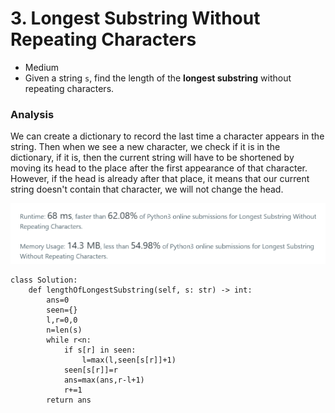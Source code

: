 # 3. Longest Substring Without Repeating Characters

* Medium
* Given a string `s`, find the length of the **longest substring** without repeating characters.

### Analysis

We can create a dictionary to record the last time a character appears in the string. Then when we see a new character, we check if it is in the dictionary, if it is, then the current string will have to be shortened by moving its head to the place after the first appearance of that character. However, if the head is already after that place, it means that our current string doesn't contain that character, we will not change the head.&#x20;

![](<.gitbook/assets/image (10) (1) (1) (1) (1).png>)

```
class Solution:
    def lengthOfLongestSubstring(self, s: str) -> int:
        ans=0
        seen={}
        l,r=0,0
        n=len(s)
        while r<n:
            if s[r] in seen:
                l=max(l,seen[s[r]]+1)
            seen[s[r]]=r
            ans=max(ans,r-l+1)
            r+=1
        return ans
```
